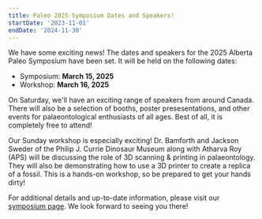 ```yaml
---
title: Paleo 2025 Symposium Dates and Speakers!
startDate: '2023-11-01'
endDate: '2024-11-30'
---
```


We have some exciting news! The dates and speakers for the 2025 Alberta Paleo Symposium have been set. It will be held on the following dates:

- Symposium: **March 15, 2025**
- Workshop: **March 16, 2025**

On Saturday, we'll have an exciting range of speakers from around Canada. There will also be a selection of booths, poster presesentations, and other events for palaeontological enthusiasts of all ages. Best of all, it is completely free to attend!

Our Sunday workshop is especially exciting! Dr. Bamforth and Jackson Sweder of the Philip J. Currie Dinosaur Museum along with Atharva Roy (APS) will be discussing the role of 3D scanning & printing in palaeontology. They will also be demonstrating how to use a 3D printer to create a replica of a fossil. This is a hands-on workshop, so be prepared to get your hands dirty!

For additional details and up-to-date information, please visit our [symposium page](/events/symposium). We look forward to seeing you there!
